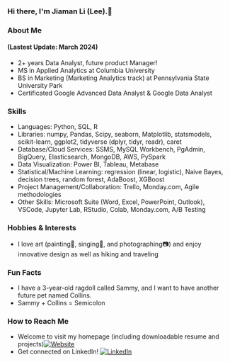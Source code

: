 ### Hi there, I'm Jiaman Li (Lee).👋

### About Me 
#### (Lastest Update: March 2024)
* 2+ years Data Analyst, future product Manager!
* MS in Applied Analytics at Columbia University
* BS in Marketing (Marketing Analytics track) at Pennsylvania State University Park
* Certificated Google Advanced Data Analyst & Google Data Analyst

### Skills
* Languages: Python, SQL, R
* Libraries: numpy, Pandas, Scipy, seaborn, Matplotlib, statsmodels, scikit-learn, ggplot2, tidyverse (dplyr, tidyr, readr), caret
* Database/Cloud Services: SSMS, MySQL Workbench, PgAdmin, BigQuery, Elasticsearch, MongoDB, AWS, PySpark
* Data Visualization: Power BI, Tableau, Metabase
* Statistical/Machine Learning: regression (linear, logistic), Naive Bayes, decision trees, random forest, AdaBoost, XGBoost
* Project Management/Collaboration: Trello, Monday.com, Agile methodologies
* Other Skills: Microsoft Suite (Word, Excel, PowerPoint, Outlook), VSCode, Jupyter Lab, RStudio, Colab, Monday.com, A/B Testing

### Hobbies & Interests
* I love art (painting🎨, singing🎤, and photographing📷) and enjoy innovative design as well as hiking and traveling

### Fun Facts
* I have a 3-year-old ragdoll called Sammy, and I want to have another future pet named Collins.
* Sammy + Collins = Semicolon

### How to Reach Me
* Welcome to visit my homepage (including downloadable resume and projects)[![Website](https://img.shields.io/badge/Website-blue.svg?style=flat-square)](https://jl5744.wixsite.com/my-site)
* Get connected on LinkedIn! [![LinkedIn](https://img.shields.io/badge/LinkedIn-blue.svg?style=flat-square&logo=linkedin)](https://www.linkedin.com/in/jiaman-li/)

